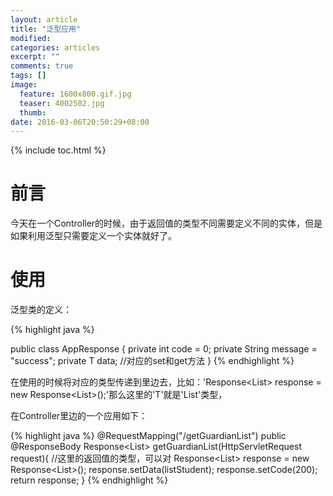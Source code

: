```yaml
---
layout: article
title: "泛型应用"
modified:
categories: articles
excerpt: ""
comments: true
tags: []
image: 
  feature: 1600x800.gif.jpg
  teaser: 4002502.jpg
  thumb:
date: 2016-03-06T20:50:29+08:00
---
```


{% include toc.html %}

# 前言

今天在一个Controller的时候，由于返回值的类型不同需要定义不同的实体，但是如果利用泛型只需要定义一个实体就好了。

# 使用
泛型类的定义：

{% highlight java %}

public class AppResponse<T> {
	private int code = 0;
	private String message = "success";
	private T data;
	//对应的set和get方法
}
{% endhighlight %}

在使用的时候将对应的类型传递到里边去，比如：'Response<List<Student>> response = new Response<List<Student>>();'那么这里的'T'就是'List<Student>'类型，

在Controller里边的一个应用如下：

{% highlight java %}
	@RequestMapping("/getGuardianList")
    public @ResponseBody Response<List<Student>> getGuardianList(HttpServletRequest request){
    	//这里的返回值的类型，可以对
    	Response<List<Student>> response = new Response<List<Student>>();
        response.setData(listStudent);
        response.setCode(200);
        return response;
    }
{% endhighlight %}